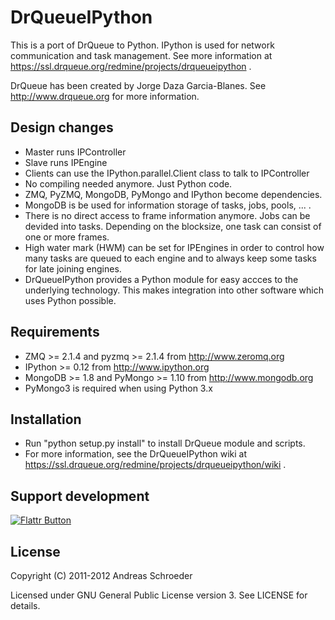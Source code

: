 DrQueueIPython
==============

This is a port of DrQueue to Python. IPython is used for network communication and task management.
See more information at https://ssl.drqueue.org/redmine/projects/drqueueipython .

DrQueue has been created by Jorge Daza Garcia-Blanes. See http://www.drqueue.org for more information.


Design changes
--------------

* Master runs IPController
* Slave runs IPEngine
* Clients can use the IPython.parallel.Client class to talk to IPController
* No compiling needed anymore. Just Python code.
* ZMQ, PyZMQ, MongoDB, PyMongo and IPython become dependencies.
* MongoDB is be used for information storage of tasks, jobs, pools, ... .
* There is no direct access to frame information anymore. Jobs can be devided into tasks. Depending on the blocksize, one task can consist of one or more frames.
* High water mark (HWM) can be set for IPEngines in order to control how many tasks are queued to each engine and to always keep some tasks for late joining engines.
* DrQueueIPython provides a Python module for easy accces to the underlying technology. This makes integration into other software which uses Python possible.


Requirements
------------

* ZMQ >= 2.1.4 and pyzmq >= 2.1.4 from http://www.zeromq.org
* IPython >= 0.12 from http://www.ipython.org
* MongoDB >= 1.8 and PyMongo >= 1.10 from http://www.mongodb.org
* PyMongo3 is required when using Python 3.x


Installation
------------

* Run "python setup.py install" to install DrQueue module and scripts.
* For more information, see the DrQueueIPython wiki at https://ssl.drqueue.org/redmine/projects/drqueueipython/wiki .


Support development
-------------------

[![Flattr Button](http://api.flattr.com/button/button-static-50x60.png "Flattr This!")](http://flattr.com/thing/181901/DrQueueIPython-project "DrQueueIPython project")


License
-------

Copyright (C) 2011-2012 Andreas Schroeder

Licensed under GNU General Public License version 3. See LICENSE for details.


